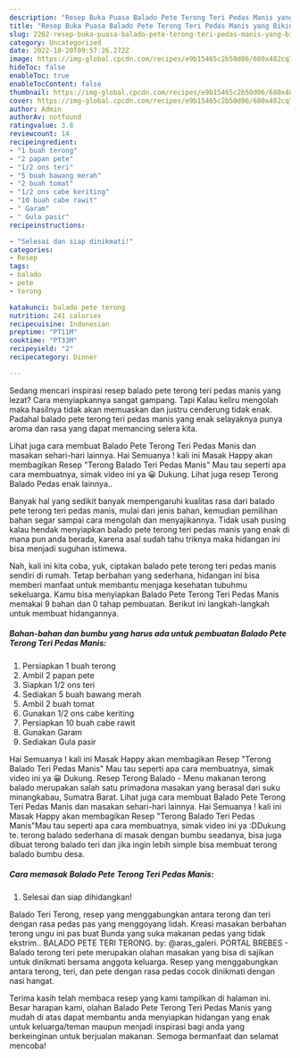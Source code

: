 ```yaml
---
description: "Resep Buka Puasa Balado Pete Terong Teri Pedas Manis yang Bikin Ngiler"
title: "Resep Buka Puasa Balado Pete Terong Teri Pedas Manis yang Bikin Ngiler"
slug: 2262-resep-buka-puasa-balado-pete-terong-teri-pedas-manis-yang-bikin-ngiler
category: Uncategorized
date: 2022-10-20T09:57:26.272Z
image: https://img-global.cpcdn.com/recipes/e9b15465c2b50d06/680x482cq70/balado-pete-terong-teri-pedas-manis-foto-resep-utama.jpg
hideToc: false
enableToc: true
enableTocContent: false
thumbnail: https://img-global.cpcdn.com/recipes/e9b15465c2b50d06/680x482cq70/balado-pete-terong-teri-pedas-manis-foto-resep-utama.jpg
cover: https://img-global.cpcdn.com/recipes/e9b15465c2b50d06/680x482cq70/balado-pete-terong-teri-pedas-manis-foto-resep-utama.jpg
author: Admin
authorAv: notfound
ratingvalue: 3.8
reviewcount: 14
recipeingredient:
- "1 buah terong"
- "2 papan pete"
- "1/2 ons teri"
- "5 buah bawang merah"
- "2 buah tomat"
- "1/2 ons cabe keriting"
- "10 buah cabe rawit"
- " Garam"
- " Gula pasir"
recipeinstructions:

- "Selesai dan siap dinikmati!"
categories:
- Resep
tags:
- balado
- pete
- terong

katakunci: balado pete terong 
nutrition: 241 calories
recipecuisine: Indonesian
preptime: "PT11M"
cooktime: "PT33M"
recipeyield: "2"
recipecategory: Dinner

---
```



Sedang mencari inspirasi resep balado pete terong teri pedas manis yang lezat? Cara menyiapkannya sangat gampang. Tapi Kalau keliru mengolah maka hasilnya tidak akan memuaskan dan justru cenderung tidak enak. Padahal balado pete terong teri pedas manis yang enak selayaknya punya aroma dan rasa yang dapat memancing selera kita.


Lihat juga cara membuat Balado Pete Terong Teri Pedas Manis dan masakan sehari-hari lainnya. Hai Semuanya ! kali ini Masak Happy akan membagikan Resep &#34;Terong Balado Teri Pedas Manis&#34; Mau tau seperti apa cara membuatnya, simak video ini ya 😀 Dukung. Lihat juga resep Terong Balado Pedas enak lainnya..

Banyak hal yang sedikit banyak mempengaruhi kualitas rasa dari balado pete terong teri pedas manis, mulai dari jenis bahan, kemudian pemilihan bahan segar sampai cara mengolah dan menyajikannya. Tidak usah pusing kalau hendak menyiapkan balado pete terong teri pedas manis yang enak di mana pun anda berada, karena asal sudah tahu triknya maka hidangan ini bisa menjadi suguhan istimewa.


Nah, kali ini kita coba, yuk, ciptakan balado pete terong teri pedas manis sendiri di rumah. Tetap berbahan yang sederhana, hidangan ini bisa memberi manfaat untuk membantu menjaga kesehatan tubuhmu sekeluarga. Kamu bisa menyiapkan Balado Pete Terong Teri Pedas Manis memakai 9 bahan dan 0 tahap pembuatan. Berikut ini langkah-langkah untuk membuat hidangannya.

<!--inarticleads1-->

##### Bahan-bahan dan bumbu yang harus ada untuk pembuatan Balado Pete Terong Teri Pedas Manis:

1. Persiapkan 1 buah terong
1. Ambil 2 papan pete
1. Siapkan 1/2 ons teri
1. Sediakan 5 buah bawang merah
1. Ambil 2 buah tomat
1. Gunakan 1/2 ons cabe keriting
1. Persiapkan 10 buah cabe rawit
1. Gunakan  Garam
1. Sediakan  Gula pasir


Hai Semuanya ! kali ini Masak Happy akan membagikan Resep &#34;Terong Balado Teri Pedas Manis&#34; Mau tau seperti apa cara membuatnya, simak video ini ya 😀 Dukung. Resep Terong Balado - Menu makanan terong balado merupakan salah satu primadona masakan yang berasal dari suku minangkabau, Sumatra Barat. Lihat juga cara membuat Balado Pete Terong Teri Pedas Manis dan masakan sehari-hari lainnya. Hai Semuanya ! kali ini Masak Happy akan membagikan Resep &#34;Terong Balado Teri Pedas Manis&#34;Mau tau seperti apa cara membuatnya, simak video ini ya :DDukung te. terong balado sederhana di masak dengan bumbu seadanya, bisa juga dibuat terong balado teri dan jika ingin lebih simple bisa membuat terong balado bumbu desa. 

<!--inarticleads2-->

##### Cara memasak Balado Pete Terong Teri Pedas Manis:


1. Selesai dan siap dihidangkan!

Balado Teri Terong, resep yang menggabungkan antara terong dan teri dengan rasa pedas pas yang menggoyang lidah. Kreasi masakan berbahan terong ungu ini pas buat Bunda yang suka makanan pedas yang tidak ekstrim.. BALADO PETE TERI TERONG. by: @aras_galeri. PORTAL BREBES - Balado terong teri pete merupakan olahan masakan yang bisa di sajikan untuk dinikmati bersama anggota keluarga. Resep yang menggabungkan antara terong, teri, dan pete dengan rasa pedas cocok dinikmati dengan nasi hangat. 

Terima kasih telah membaca resep yang kami tampilkan di halaman ini. Besar harapan kami, olahan Balado Pete Terong Teri Pedas Manis yang mudah di atas dapat membantu anda menyiapkan hidangan yang enak untuk keluarga/teman maupun menjadi inspirasi bagi anda yang berkeinginan untuk berjualan makanan. Semoga bermanfaat dan selamat mencoba!
